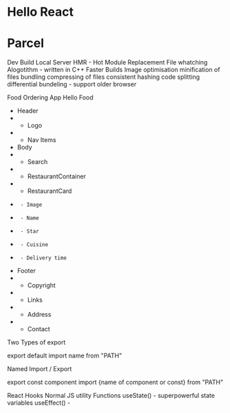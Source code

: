 # Hello React

# Parcel

Dev Build
Local Server
HMR - Hot Module Replacement
File whatching Alogotithm - written in C++
Faster Builds
Image optimisation
minification of files
bundling
compressing of files
consistent hashing
code splitting
differential bundeling - support older browser

Food Ordering App Hello Food

- Header
- - Logo
- - Nav Items
- Body
- - Search
- - RestaurantContainer
- - RestaurantCard
-      - Image
-      - Name
-      - Star
-      - Cuisine
-      - Delivery time
- Footer
- - Copyright
- - Links
- - Address
- - Contact

Two Types of export

export default <component name >
import name from "PATH"

Named Import / Export

export const component
import {name of component or const} from "PATH"

React Hooks
Normal JS utility Functions
useState() - superpowerful state variables
useEffect() -
